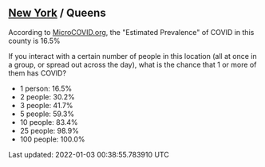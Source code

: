 
## [New York](/united-states/new-york) / Queens

According to [MicroCOVID.org](http://microcovid.org),
the "Estimated Prevalence" of COVID in this county is 16.5%

If you interact with a certain number of people in this location
(all at once in a group, or spread out across the day), what is the chance that
1 or more of them has COVID?

- 1 person: 16.5%
- 2 people: 30.2%
- 3 people: 41.7%
- 5 people: 59.3%
- 10 people: 83.4%
- 25 people: 98.9%
- 100 people: 100.0%

Last updated: 2022-01-03 00:38:55.783910 UTC
